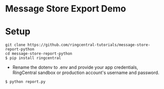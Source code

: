 # Message Store Export Demo
# Setup
```
git clone https://github.com/ringcentral-tutorials/message-store-report-python
cd message-store-report-python
$ pip install ringcentral
```
- Rename the dotenv to .env and provide your app credentials, RingCentral sandbox or production account's username and password.

```
$ python report.py
```
